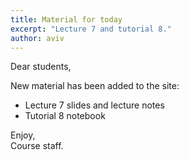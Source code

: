 ```yaml
---
title: Material for today
excerpt: "Lecture 7 and tutorial 8."
author: aviv
---
```


Dear students,

New material has been added to the site:
- Lecture 7 slides and lecture notes
- Tutorial 8 notebook

Enjoy,  
Course staff.



